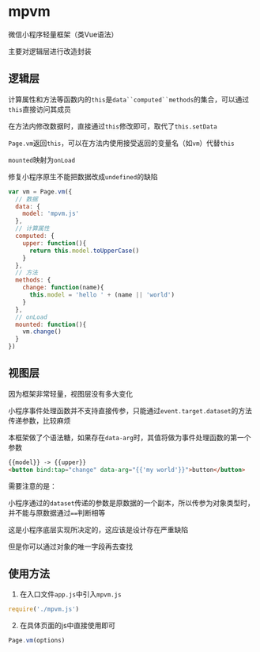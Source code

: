 # mpvm
微信小程序轻量框架（类Vue语法）

主要对逻辑层进行改造封装


## 逻辑层

计算属性和方法等函数内的`this`是`data``computed``methods`的集合，可以通过`this`直接访问其成员

在方法内修改数据时，直接通过`this`修改即可，取代了`this.setData`

`Page.vm`返回`this`，可以在方法内使用接受返回的变量名（如`vm`）代替`this`

`mounted`映射为`onLoad`

修复小程序原生不能把数据改成`undefined`的缺陷

```javascript
var vm = Page.vm({
  // 数据
  data: {
    model: 'mpvm.js'
  },
  // 计算属性
  computed: {
    upper: function(){
      return this.model.toUpperCase()
    }
  },
  // 方法
  methods: {
    change: function(name){
      this.model = 'hello ' + (name || 'world')
    }
  },
  // onLoad
  mounted: function(){
    vm.change()
  }
})
```

## 视图层
因为框架非常轻量，视图层没有多大变化

小程序事件处理函数并不支持直接传参，只能通过`event.target.dataset`的方法传递参数，比较麻烦

本框架做了个语法糖，如果存在`data-arg`时，其值将做为事件处理函数的第一个参数

```html
{{model}} -> {{upper}}
<button bind:tap="change" data-arg="{{'my world'}}">button</button>
```

需要注意的是：

小程序通过的`dataset`传递的参数是原数据的一个副本，所以传参为对象类型时，并不能与原数据通过`==`判断相等

这是小程序底层实现所决定的，这应该是设计存在严重缺陷

但是你可以通过对象的唯一字段再去查找

## 使用方法

1. 在入口文件`app.js`中引入`mpvm.js`
```javascript
require('./mpvm.js')
```
2. 在具体页面的js中直接使用即可
```javascript
Page.vm(options)
```




